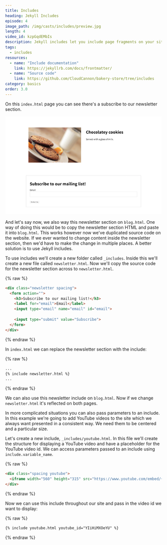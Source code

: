 ```yaml
---
title: Includes
heading: Jekyll Includes
episode: 4
image_path: /img/casts/includes/preview.jpg
length: 4
video_id: kzpGqdEMbIs
description: Jekyll includes let you include page fragments on your site
tags:
  - includes
resources:
  - name: "Include documentation"
    link: https://jekyllrb.com/docs/frontmatter/
  - name: "Source code"
    link: https://github.com/CloudCannon/bakery-store/tree/includes
category: basics
order: 3.0
---
```

On this `index.html` page you can see there's a subscribe to our newsletter section.

![Newsletter section](/img/casts/includes/newsletter-section.png)

And let's say now, we also way this newsletter section on `blog.html`. One way of doing this would be to copy the newsletter section HTML and paste it into `blog.html`. This works however now we've duplicated source code on the website. If we ever wanted to change content inside the newsletter section, then we'd have to make the change in multiple places. A better solution is to use Jekyll includes.

To use includes we'll create a new folder called `_includes`. Inside this we'll create a new file called `newsletter.html`. Now we'll copy the source code for the newsletter section across to `newsletter.html`.

{% raw %}
~~~html
<div class="newsletter spacing">
  <form action="">
    <h3>Subscribe to our mailing list!</h3>
    <label for="email">Email</label>
    <input type="email" name="email" id="email">

    <input type="submit" value="Subscribe">
  </form>
</div>
~~~
{% endraw %}

In `index.html` we can replace the newsletter section with the include:

{% raw %}
~~~html
...
{% include newsletter.html %}
...
~~~
{% endraw %}

We can also use this newsletter include on `blog.html`. Now if we change `newsletter.html` it's reflected on both pages.

In more complicated situations you can also pass parameters to an include. In this example we're going to add YouTube videos to the site which we always want presented in a consistent way. We need them to be centered and a particular size.

Let's create a new include, `_includes/youtube.html`. In this file we'll create the structure for displaying a YouTube video and have a placeholder for the YouTube video id. We can access parameters passed to an include using `include.variable_name`.

{% raw %}
~~~html
<div class="spacing youtube">
  <iframe width="560" height="315" src="https://www.youtube.com/embed/{{ include.youtube_id }}" frameborder="0" allowfullscreen></iframe>
</div>
~~~
{% endraw %}

Now we can use this include throughout our site and pass in the video id we want to display:

{% raw %}
~~~html
{% include youtube.html youtube_id="YIiHiMXOeYU" %}
~~~
{% endraw %}
